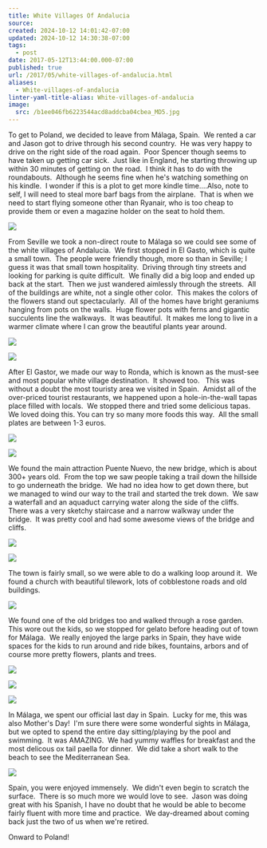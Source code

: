 ```yaml
---
title: White Villages Of Andalucia
source: 
created: 2024-10-12 14:01:42-07:00
updated: 2024-10-12 14:30:38-07:00
tags:
  - post
date: 2017-05-12T13:44:00.000-07:00
published: true
url: /2017/05/white-villages-of-andalucia.html
aliases:
  - White-villages-of-andalucia
linter-yaml-title-alias: White-villages-of-andalucia
image:
  src: /b1ee046fb6223544acd8addcba04cbea_MD5.jpg
---
```


To get to Poland, we decided to leave from Málaga, Spain.  We rented a car and Jason got to drive through his second country.  He was very happy to drive on the right side of the road again.  Poor Spencer though seems to have taken up getting car sick.  Just like in England, he starting throwing up within 30 minutes of getting on the road.  I think it has to do with the roundabouts.  Although he seems fine when he's watching something on his kindle.  I wonder if this is a plot to get more kindle time....Also, note to self, I will need to steal more barf bags from the airplane.  That is when we need to start flying someone other than Ryanair, who is too cheap to provide them or even a magazine holder on the seat to hold them.

![](/4b8be51e047a75477da4bca0d0b700fc_MD5.jpg)

From Seville we took a non-direct route to Málaga so we could see some of the white villages of Andalucia.  We first stopped in El Gasto, which is quite a small town.  The people were friendly though, more so than in Seville; I guess it was that small town hospitality.  Driving through tiny streets and looking for parking is quite difficult.  We finally did a big loop and ended up back at the start.  Then we just wandered aimlessly through the streets.  All of the buildings are white, not a single other color.  This makes the colors of the flowers stand out spectacularly.  All of the homes have bright geraniums hanging from pots on the walls.  Huge flower pots with ferns and gigantic succulents line the walkways.  It was beautiful.  It makes me long to live in a warmer climate where I can grow the beautiful plants year around.

![](/cbcab53861f09c4eef4064e51f65e03d_MD5.jpg)

![](/239a56100075c33303be3d3fa70dcd13_MD5.jpg)

After El Gastor, we made our way to Ronda, which is known as the must-see and most popular white village destination.  It showed too.   This was without a doubt the most touristy area we visited in Spain.  Amidst all of the over-priced tourist restaurants, we happened upon a hole-in-the-wall tapas place filled with locals.  We stopped there and tried some delicious tapas.  We loved doing this. You can try so many more foods this way.  All the small plates are between 1-3 euros.

![](/aa4f32d8826d38743778350d02925849_MD5.jpg)

![](/59e4d96b43761c0f85cff761d28e4635_MD5.jpg)

We found the main attraction Puente Nuevo, the new bridge, which is about 300+ years old.  From the top we saw people taking a trail down the hillside to go underneath the bridge.  We had no idea how to get down there, but we managed to wind our way to the trail and started the trek down.  We saw a waterfall and an aquaduct carrying water along the side of the cliffs.  There was a very sketchy staircase and a narrow walkway under the bridge.  It was pretty cool and had some awesome views of the bridge and cliffs.

![](/e0ed2df731fd8454c63cd8276ad71252_MD5.jpg)

![](/1861e80b95fc19981f131ee09cdf86be_MD5.jpg)

The town is fairly small, so we were able to do a walking loop around it.  We found a church with beautiful tilework, lots of cobblestone roads and old buildings.

![](/d21c41eb61edf66b03fbfbb41f2388e0_MD5.jpg)

We found one of the old bridges too and walked through a rose garden.  This wore out the kids, so we stopped for gelato before heading out of town for Málaga.  We really enjoyed the large parks in Spain, they have wide spaces for the kids to run around and ride bikes, fountains, arbors and of course more pretty flowers, plants and trees.

![](/be2635e2beee4cb3dbdf158712c2e5a7_MD5.jpg)

![](/1433650373529891b1512024b89e4202_MD5.jpg)

![](/d666dfdd5419e2a6d90880d620434876_MD5.jpg)

In Málaga, we spent our official last day in Spain.  Lucky for me, this was also Mother's Day!  I'm sure there were some wonderful sights in Málaga, but we opted to spend the entire day sitting/playing by the pool and swimming.  It was AMAZING.  We had yummy waffles for breakfast and the most delicous ox tail paella for dinner.  We did take a short walk to the beach to see the Mediterranean Sea. 

![](/1986c07db224e45b375d8e9b56b69059_MD5.jpg)

Spain, you were enjoyed immensely.  We didn't even begin to scratch the surface.  There is so much more we would love to see.  Jason was doing great with his Spanish, I have no doubt that he would be able to become fairly fluent with more time and practice.  We day-dreamed about coming back just the two of us when we're retired.

Onward to Poland!